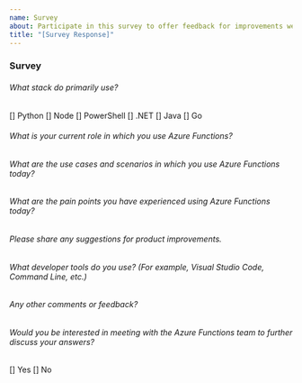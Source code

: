 ```yaml
---
name: Survey
about: Participate in this survey to offer feedback for improvements we can make to the product.
title: "[Survey Response]"
---
```


<!--
Participate in this survey to offer feedback for improvements we can make to the product. Please note that your response to the survey will be visible to the public community.
-->

### Survey
###### What stack do primarily use?
[] Python
[] Node
[] PowerShell
[] .NET
[] Java
[] Go
###### What is your current role in which you use Azure Functions?

###### What are the use cases and scenarios in which you use Azure Functions today?

###### What are the pain points you have experienced using Azure Functions today?

###### Please share any suggestions for product improvements.

###### What developer tools do you use? (For example, Visual Studio Code, Command Line, etc.)

###### Any other comments or feedback?

###### Would you be interested in meeting with the Azure Functions team to further discuss your answers?
[] Yes [] No


<!-- 
Thank you for your feedback! For any specific questions or bugs, please create an issue here: https://github.com/Azure/azure-functions-python-worker/issues
-->
